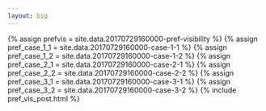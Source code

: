 ```yaml
---
layout: big
---
```

{% assign prefvis = site.data.20170729160000-pref-visibility %}
{% assign pref_case_1_1 = site.data.20170729160000-case-1-1 %}
{% assign pref_case_1_2 = site.data.20170729160000-case-1-2 %}
{% assign pref_case_2_1 = site.data.20170729160000-case-2-1 %}
{% assign pref_case_2_2 = site.data.20170729160000-case-2-2 %}
{% assign pref_case_3_1 = site.data.20170729160000-case-3-1 %}
{% assign pref_case_3_2 = site.data.20170729160000-case-3-2 %}
{% include pref_vis_post.html %}
